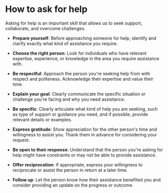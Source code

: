 # How to ask for help

Asking for help is an important skill that allows us to seek support, collaborate, and overcome challenges.

* **Prepare yourself**: Before approaching someone for help, identify and clarify exactly what kind of assistance you require.

* **Choose the right person**: Look for individuals who have relevant expertise, experience, or knowledge in the area you require assistance with.

* **Be respectful**: Approach the person you're seeking help from with respect and politeness. Acknowledge their expertise and value their time.

* **Explain your goal**: Clearly communicate the specific situation or challenge you're facing and why you need assistance.

* **Be specific**: Clearly articulate what kind of help you are seeking, such as type of support or guidance you need, and if possible, provide relevant details or examples.

* **Express gratitude**: Show appreciation for the other person's time and willingness to assist you. Thank them in advance for considering your request.

* **Be open to their response**: Understand that the person you're asking for help might have constraints or may not be able to provide assistance.

* **Offer reciprocation**: If appropriate, express your willingness to reciprocate or assist the person in return at a later time.

* **Follow up**: Let the person know how their assistance benefited you and consider providing an update on the progress or outcome.
